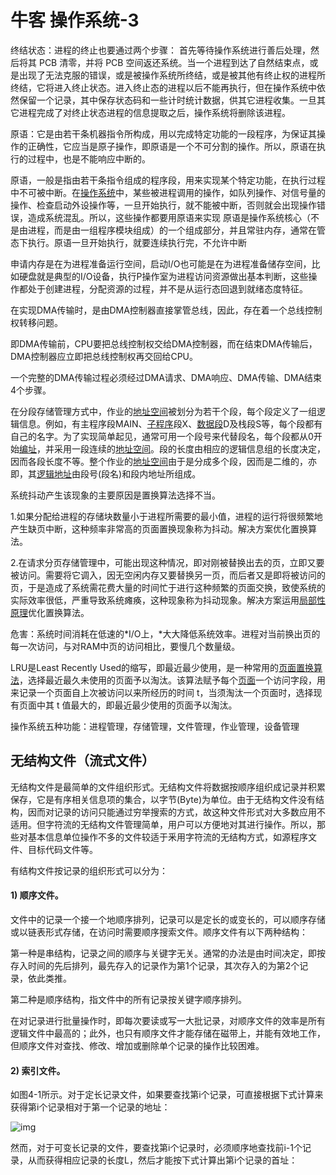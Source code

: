 # 牛客 操作系统-3

终结状态：进程的终止也要通过两个步骤： 首先等待操作系统进行善后处理，然后将其 PCB 清零，并将 PCB 空间返还系统。当一个进程到达了自然结束点，或是出现了无法克服的错误，或是被操作系统所终结，或是被其他有终止权的进程所终结，它将进入终止状态。进入终止态的进程以后不能再执行，但在操作系统中依然保留一个记录，其中保存状态码和一些计时统计数据，供其它进程收集。一旦其它进程完成了对终止状态进程的信息提取之后，操作系统将删除该进程。

原语：它是由若干条机器指令所构成，用以完成特定功能的一段程序，为保证其操作的正确性，它应当是原子操作，即原语是一个不可分割的操作。所以，原语在执行的过程中，也是不能响应中断的。

原语，一般是指由若干条指令组成的程序段，用来实现某个特定功能，在执行过程中不可被中断。在[操作系统](https://baike.baidu.com/item/操作系统/192)中，某些被进程调用的操作，如队列操作、对信号量的操作、检查启动外设操作等，一旦开始执行，就不能被中断，否则就会出现操作错误，造成系统混乱。所以，这些操作都要用原语来实现 原语是操作系统核心（不是由进程，而是由一组程序模块组成）的一个组成部分，并且常驻内存，通常在管态下执行。原语一旦开始执行，就要连续执行完，不允许中断

申请内存是在为进程准备运行空间，启动I/O也可能是在为进程准备储存空间，比如硬盘就是典型的I/O设备，执行P操作室为进程访问资源做出基本判断，这些操作都处于创建进程，分配资源的过程，并不是从运行态回退到就绪态度特征。

在实现DMA传输时，是由DMA控制器直接掌管总线，因此，存在着一个总线控制权转移问题。 

即DMA传输前，CPU要把总线控制权交给DMA控制器，而在结束DMA传输后，DMA控制器应立即把总线控制权再交回给CPU。 

一个完整的DMA传输过程必须经过DMA请求、DMA响应、DMA传输、DMA结束4个步骤。

在分段存储管理方式中，作业的[地址空间](https://baike.baidu.com/item/地址空间)被划分为若干个段，每个段定义了一组逻辑信息。例如，有主程序段MAIN、[子程序](https://baike.baidu.com/item/子程序)段X、[数据段](https://baike.baidu.com/item/数据段)D及栈段S等，每个段都有自己的名字。为了实现简单起见，通常可用一个段号来代替段名，每个段都从0开始[编址](https://baike.baidu.com/item/编址)，并采用一段连续的[地址空间](https://baike.baidu.com/item/地址空间)。段的长度由相应的逻辑信息组的长度决定，因而各段长度不等。整个作业的[地址空间](https://baike.baidu.com/item/地址空间)由于是分成多个段，因而是二维的，亦即，其[逻辑地址](https://baike.baidu.com/item/逻辑地址)由段号(段名)和段内地址所组成。

系统抖动产生该现象的主要原因是置换算法选择不当。

1.如果分配给进程的存储块数量小于进程所需要的最小值，进程的运行将很频繁地产生缺页中断，这种频率非常高的页面置换现象称为抖动。解决方案优化置换算法。

2.在请求分页存储管理中，可能出现这种情况，即对刚被替换出去的页，立即又要被访问。需要将它调入，因无空闲内存又要替换另一页，而后者又是即将被访问的页，于是造成了系统需花费大量的时间忙于进行这种频繁的页面交换，致使系统的实际效率很低，严重导致系统瘫痪，这种现象称为抖动现象。解决方案运用[局部性原理](https://baike.baidu.com/item/局部性原理/3334556)优化置换算法。

危害：系统时间消耗在低速的*I/O上，*大大降低系统效率。进程对当前换出页的每一次访问，与对RAM中页的访问相比，要慢几个数量级。

LRU是Least Recently Used的缩写，即最近最少使用，是一种常用的[页面置换算法](https://baike.baidu.com/item/页面置换算法/7626091)，选择最近最久未使用的页面予以淘汰。该算法赋予每个[页面](https://baike.baidu.com/item/页面/5544813)一个访问字段，用来记录一个页面自上次被访问以来所经历的时间 t，当须淘汰一个页面时，选择现有页面中其 t 值最大的，即最近最少使用的页面予以淘汰。

操作系统五种功能：进程管理，存储管理，文件管理，作业管理，设备管理

## 无结构文件（流式文件）

无结构文件是最简单的文件组织形式。无结构文件将数据按顺序组织成记录并积累保存，它是有序相关信息项的集合，以字节(Byte)为单位。由于无结构文件没有结构，因而对记录的访问只能通过穷举搜索的方式，故这种文件形式对大多数应用不适用。但字符流的无结构文件管理简单，用户可以方便地对其进行操作。所以，那些对基本信息单位操作不多的文件较适于釆用字符流的无结构方式，如源程序文件、目标代码文件等。

有结构文件按记录的组织形式可以分为：

#### 1) 顺序文件。

文件中的记录一个接一个地顺序排列，记录可以是定长的或变长的，可以顺序存储或以链表形式存储，在访问时需要顺序搜索文件。顺序文件有以下两种结构：

第一种是串结构，记录之间的顺序与关键字无关。通常的办法是由时间决定，即按存入时间的先后排列，最先存入的记录作为第1个记录，其次存入的为第2个记录，依此类推。

第二种是顺序结构，指文件中的所有记录按关键字顺序排列。

在对记录进行批量操作时，即每次要读或写一大批记录，对顺序文件的效率是所有逻辑文件中最高的；此外，也只有顺序文件才能存储在磁带上，并能有效地工作，但顺序文件对查找、修改、增加或删除单个记录的操作比较困难。

#### 2) 索引文件。

如图4-1所示。对于定长记录文件，如果要查找第i个记录，可直接根据下式计算来获得第i个记录相对于第一个记录的地址：

![img](http://c.biancheng.net/cpp/uploads/allimg/140701/1-140F1154912963.gif)


然而，对于可变长记录的文件，要查找第i个记录时，必须顺序地查找前i-1个记录，从而获得相应记录的长度L，然后才能按下式计算出第i个记录的首址：